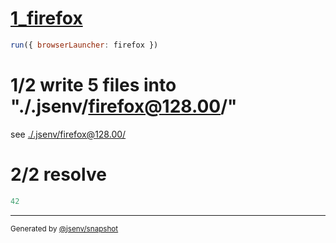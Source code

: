 # [1_firefox](../../as_js_module_dev.test.mjs#L19)

```js
run({ browserLauncher: firefox })
```

# 1/2 write 5 files into "./.jsenv/firefox@128.00/"

see [./.jsenv/firefox@128.00/](./.jsenv/firefox@128.00/)

# 2/2 resolve

```js
42
```

---

<sub>
  Generated by <a href="https://github.com/jsenv/core/tree/main/packages/independent/snapshot">@jsenv/snapshot</a>
</sub>
